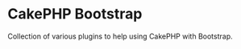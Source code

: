 CakePHP Bootstrap
=================

Collection of various plugins to help using CakePHP with Bootstrap.
